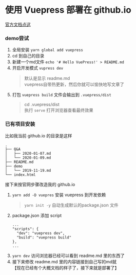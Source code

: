 # 使用 Vuepress 部署在 github.io    
  [官方文档点这](https://vuepress.vuejs.org/)

### demo尝试
1. 全局安装 `yarn global add vuepress`   
2. cd 到自己的目录   
3. 新建一个md文件 `echo '# Hello VuePress!' > README.md`   
4. 开启开发模式 `vupress dev`
    >   默认是显示 readme.md    
vuepress自带热更新，然后你就可以愉快地写文章了
5. 打包 `vuepress build` 文件会输出到 `.vuepress/dist` 
    >   cd .vuepress/dist     
    >   执行 `serve` 打开浏览器查看最终效果

### 已有项目安装
比如我当前 github.io 的目录是这样
```
.
├── Q&A
│   ├── 2020-01-07.md
│   └── 2020-01-09.md
├── README.md
├── demo
│   └── 2019-11-19.md
└── index.html
```

接下来按官网步骤改造我的 github.io    

1. `yarn add -D vuepres` 安装 vuepress 到开发依赖
    >`yarn init -y` 自动生成默认的package.json 文件
2. package.json 添加 script
    ```
    ...
    "scripts": {
      "dev": "vuepress dev",
      "build": "vuepress build"
    },
    ...
    ```
3. `yarn dev` 访问浏览器已经可以看到 readme.md 里的东西了
4. 接下来修改 readme.md 里的内容链接到自己写的md就    
【现在已经有个大概文档的样子了，接下来就是部署了】
